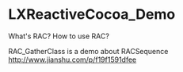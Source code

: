 # LXReactiveCocoa_Demo
What's RAC?   How to use RAC?

RAC_GatherClass is a demo about RACSequence
http://www.jianshu.com/p/f19f1591dfee
